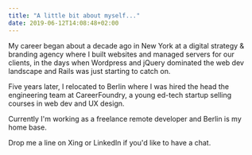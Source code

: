 ```yaml
---
title: "A little bit about myself..."
date: 2019-06-12T14:08:48+02:00
---
```


My career began about a decade ago in New York at a digital strategy & branding agency where I built websites and managed servers for our clients, in the days when Wordpress and jQuery dominated the web dev landscape and Rails was just starting to catch on.

Five years later, I relocated to Berlin where I was hired the head the engineering team at CareerFoundry, a young ed-tech startup selling courses in web dev and UX design.

Currently I'm working as a freelance remote developer and Berlin is my home base.

Drop me a line on Xing or LinkedIn if you'd like to have a chat.
